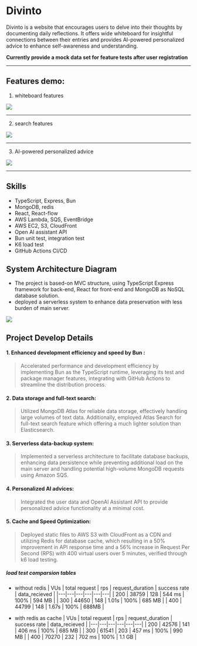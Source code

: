 # Divinto

Divinto is a website that encourages users to delve into their thoughts by documenting daily reflections. It offers wide whiteboard for insightful connections between their entries and provides AI-powered personalized advice to enhance self-awareness and understanding.

**Currently provide a mock data set for feature tests after user registration**

<hr>

## Features demo:

1. whiteboard features

<img src ="https://d3dw5mf8d1p6ix.cloudfront.net/whiteboard-feature.gif">

<hr>

2. search features

<img src ="https://d3dw5mf8d1p6ix.cloudfront.net/search-feature.gif">

<hr>

3. AI-powered personalized advice

<img src ="https://d3dw5mf8d1p6ix.cloudfront.net/agent-feature.gif">

<hr>

## Skills

- TypeScript, Express, Bun
- MongoDB, redis
- React, React-flow
- AWS Lambda, SQS, EventBridge
- AWS EC2, S3, CloudFront
- Open AI assistant API
- Bun unit test, integration test
- K6 load test
- GitHub Actions CI/CD

## System Architecture Diagram

- The project is based-on MVC structure, using TypeScript Express framework for back-end, React for front-end and MongoDB as NoSQL database solution.
- deployed a serverless system to enhance data preservation with less burden of main server.

<img src ="https://d3dw5mf8d1p6ix.cloudfront.net/658cf7e3e4f7aed6cde133e3/658d3796e4f7aed6cde1369c/project-structure.png" >

## Project Develop Details

#### 1. Enhanced development efficiency and speed by Bun :

> Accelerated performance and development efficiency by implementing Bun as the TypeScript runtime, leveraging its test and package manager features, integrating with GitHub Actions to streamline the distribution process.

#### 2. Data storage and full-text search:

> Utilized MongoDB Atlas for reliable data storage, effectively handling large volumes of text data. Additionally, employed Atlas Search for full-text search feature which offering a much lighter solution than Elasticsearch.

#### 3. Serverless data-backup system:

> Implemented a serverless architecture to facilitate database backups, enhancing data persistence while preventing additional load on the main server and handling potential high-volume MongoDB requests using Amazon SQS.

#### 4. Personalized AI advices:

> Integrated the user data and OpenAI Assistant API to provide personalized advice functionality at a minimal cost.

#### 5. Cache and Speed Optimization:

> Deployed static files to AWS S3 with CloudFront as a CDN and utilizing Redis for database cache, which resulting in a 50% improvement in API response time and a 56% increase in Request Per Second (RPS) with 400 virtual users over 5 minutes, verified through k6 load testing.

##### load test comparsion tables

- without redis
  | VUs | total request | rps | request_duration | success rate | data_recieved |
  |---|---|---|---|---|---|
  | 200 | 38759 | 128 | 544 ms | 100% | 594 MB |
  | 300 | 44650 | 148 | 1\.01s | 100% | 685 MB |
  | 400 | 44799 | 148 | 1\.67s | 100% | 688MB |

- with redis as cache
  | VUs | total request | rps | request_duration | success rate | data_recieved |
  |---|---|---|---|---|---|
  | 200 | 42576 | 141 | 406 ms | 100% | 685 MB |
  | 300 | 61541 | 203 | 457 ms | 100% | 990 MB |
  | 400 | 70270 | 232 | 702 ms | 100% | 1\.1 GB |

